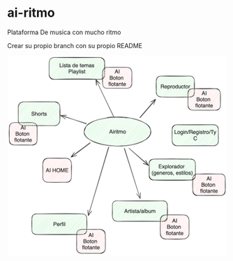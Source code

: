 # ai-ritmo
Plataforma De musica con mucho ritmo


Crear su propio branch con su propio README

![Diagrama](img/excalidraw.png)